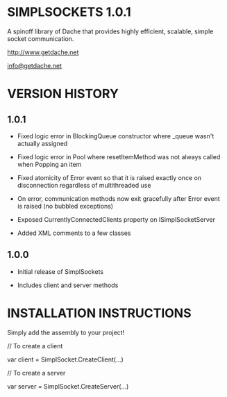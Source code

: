 SIMPLSOCKETS 1.0.1
===========


A spinoff library of Dache that provides highly efficient, scalable, simple socket communication.

http://www.getdache.net

info@getdache.net


VERSION HISTORY
============================================


1.0.1
------------------


- Fixed logic error in BlockingQueue constructor where _queue wasn't actually assigned

- Fixed logic error in Pool where resetItemMethod was not always called when Popping an item

- Fixed atomicity of Error event so that it is raised exactly once on disconnection regardless of multithreaded use

- On error, communication methods now exit gracefully after Error event is raised (no bubbled exceptions)

- Exposed CurrentlyConnectedClients property on ISimplSocketServer

- Added XML comments to a few classes


1.0.0
------------------


- Initial release of SimplSockets

- Includes client and server methods


INSTALLATION INSTRUCTIONS
============================================


Simply add the assembly to your project!

// To create a client

var client = SimplSocket.CreateClient(...)

// To create a server

var server = SimplSocket.CreateServer(...)
